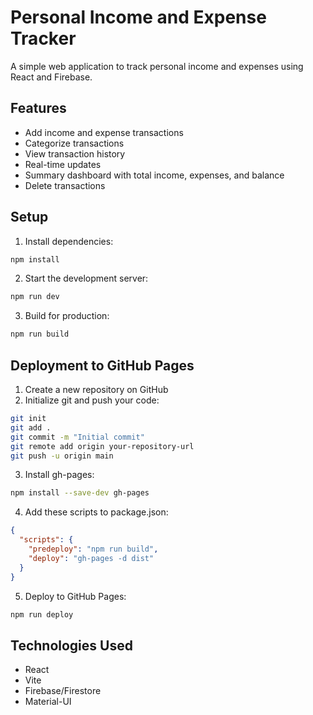 # Personal Income and Expense Tracker

A simple web application to track personal income and expenses using React and Firebase.

## Features

- Add income and expense transactions
- Categorize transactions
- View transaction history
- Real-time updates
- Summary dashboard with total income, expenses, and balance
- Delete transactions

## Setup

1. Install dependencies:
```bash
npm install
```

2. Start the development server:
```bash
npm run dev
```

3. Build for production:
```bash
npm run build
```

## Deployment to GitHub Pages

1. Create a new repository on GitHub
2. Initialize git and push your code:
```bash
git init
git add .
git commit -m "Initial commit"
git remote add origin your-repository-url
git push -u origin main
```

3. Install gh-pages:
```bash
npm install --save-dev gh-pages
```

4. Add these scripts to package.json:
```json
{
  "scripts": {
    "predeploy": "npm run build",
    "deploy": "gh-pages -d dist"
  }
}
```

5. Deploy to GitHub Pages:
```bash
npm run deploy
```

## Technologies Used

- React
- Vite
- Firebase/Firestore
- Material-UI
